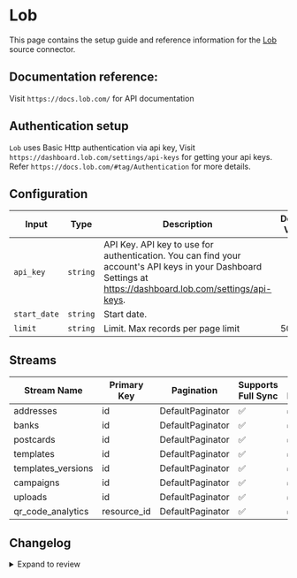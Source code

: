 # Lob
This page contains the setup guide and reference information for the [Lob](https://dashboard.lob.com/) source connector.

## Documentation reference:
Visit `https://docs.lob.com/` for API documentation

## Authentication setup
`Lob` uses Basic Http authentication via api key, Visit `https://dashboard.lob.com/settings/api-keys` for getting your api keys. Refer `https://docs.lob.com/#tag/Authentication` for more details.

## Configuration

| Input | Type | Description | Default Value |
|-------|------|-------------|---------------|
| `api_key` | `string` | API Key. API key to use for authentication. You can find your account&#39;s API keys in your Dashboard Settings at https://dashboard.lob.com/settings/api-keys. |  |
| `start_date` | `string` | Start date.  |  |
| `limit` | `string` | Limit. Max records per page limit | 50 |

## Streams
| Stream Name | Primary Key | Pagination | Supports Full Sync | Supports Incremental |
|-------------|-------------|------------|---------------------|----------------------|
| addresses | id | DefaultPaginator | ✅ |  ✅  |
| banks | id | DefaultPaginator | ✅ |  ✅  |
| postcards | id | DefaultPaginator | ✅ |  ✅  |
| templates | id | DefaultPaginator | ✅ |  ✅  |
| templates_versions | id | DefaultPaginator | ✅ |  ✅  |
| campaigns | id | DefaultPaginator | ✅ |  ✅  |
| uploads | id | DefaultPaginator | ✅ |  ✅  |
| qr_code_analytics | resource_id | DefaultPaginator | ✅ |  ✅  |

## Changelog

<details>
  <summary>Expand to review</summary>

| Version | Date | Pull Request | Subject |
| ------------------ | ------------ | --- | ---------------- |
| 0.0.37 | 2025-09-09 | [66073](https://github.com/airbytehq/airbyte/pull/66073) | Update dependencies |
| 0.0.36 | 2025-08-23 | [65370](https://github.com/airbytehq/airbyte/pull/65370) | Update dependencies |
| 0.0.35 | 2025-08-09 | [64577](https://github.com/airbytehq/airbyte/pull/64577) | Update dependencies |
| 0.0.34 | 2025-08-02 | [64287](https://github.com/airbytehq/airbyte/pull/64287) | Update dependencies |
| 0.0.33 | 2025-07-26 | [63875](https://github.com/airbytehq/airbyte/pull/63875) | Update dependencies |
| 0.0.32 | 2025-07-19 | [63495](https://github.com/airbytehq/airbyte/pull/63495) | Update dependencies |
| 0.0.31 | 2025-07-12 | [63118](https://github.com/airbytehq/airbyte/pull/63118) | Update dependencies |
| 0.0.30 | 2025-07-05 | [62583](https://github.com/airbytehq/airbyte/pull/62583) | Update dependencies |
| 0.0.29 | 2025-06-28 | [62165](https://github.com/airbytehq/airbyte/pull/62165) | Update dependencies |
| 0.0.28 | 2025-06-21 | [61823](https://github.com/airbytehq/airbyte/pull/61823) | Update dependencies |
| 0.0.27 | 2025-06-14 | [61148](https://github.com/airbytehq/airbyte/pull/61148) | Update dependencies |
| 0.0.26 | 2025-05-24 | [59907](https://github.com/airbytehq/airbyte/pull/59907) | Update dependencies |
| 0.0.25 | 2025-05-03 | [59269](https://github.com/airbytehq/airbyte/pull/59269) | Update dependencies |
| 0.0.24 | 2025-04-26 | [58798](https://github.com/airbytehq/airbyte/pull/58798) | Update dependencies |
| 0.0.23 | 2025-04-19 | [58221](https://github.com/airbytehq/airbyte/pull/58221) | Update dependencies |
| 0.0.22 | 2025-04-12 | [57736](https://github.com/airbytehq/airbyte/pull/57736) | Update dependencies |
| 0.0.21 | 2025-04-05 | [57050](https://github.com/airbytehq/airbyte/pull/57050) | Update dependencies |
| 0.0.20 | 2025-03-29 | [56699](https://github.com/airbytehq/airbyte/pull/56699) | Update dependencies |
| 0.0.19 | 2025-03-22 | [56031](https://github.com/airbytehq/airbyte/pull/56031) | Update dependencies |
| 0.0.18 | 2025-03-08 | [55443](https://github.com/airbytehq/airbyte/pull/55443) | Update dependencies |
| 0.0.17 | 2025-03-01 | [54803](https://github.com/airbytehq/airbyte/pull/54803) | Update dependencies |
| 0.0.16 | 2025-02-22 | [54348](https://github.com/airbytehq/airbyte/pull/54348) | Update dependencies |
| 0.0.15 | 2025-02-15 | [53862](https://github.com/airbytehq/airbyte/pull/53862) | Update dependencies |
| 0.0.14 | 2025-02-08 | [53268](https://github.com/airbytehq/airbyte/pull/53268) | Update dependencies |
| 0.0.13 | 2025-02-01 | [52774](https://github.com/airbytehq/airbyte/pull/52774) | Update dependencies |
| 0.0.12 | 2025-01-25 | [52224](https://github.com/airbytehq/airbyte/pull/52224) | Update dependencies |
| 0.0.11 | 2025-01-18 | [51843](https://github.com/airbytehq/airbyte/pull/51843) | Update dependencies |
| 0.0.10 | 2025-01-11 | [51166](https://github.com/airbytehq/airbyte/pull/51166) | Update dependencies |
| 0.0.9 | 2024-12-28 | [50662](https://github.com/airbytehq/airbyte/pull/50662) | Update dependencies |
| 0.0.8 | 2024-12-21 | [50070](https://github.com/airbytehq/airbyte/pull/50070) | Update dependencies |
| 0.0.7 | 2024-12-14 | [49602](https://github.com/airbytehq/airbyte/pull/49602) | Update dependencies |
| 0.0.6 | 2024-12-12 | [49269](https://github.com/airbytehq/airbyte/pull/49269) | Update dependencies |
| 0.0.5 | 2024-12-11 | [48899](https://github.com/airbytehq/airbyte/pull/48899) | Starting with this version, the Docker image is now rootless. Please note that this and future versions will not be compatible with Airbyte versions earlier than 0.64 |
| 0.0.4 | 2024-11-04 | [48226](https://github.com/airbytehq/airbyte/pull/48226) | Update dependencies |
| 0.0.3 | 2024-10-29 | [47867](https://github.com/airbytehq/airbyte/pull/47867) | Update dependencies |
| 0.0.2 | 2024-10-28 | [47627](https://github.com/airbytehq/airbyte/pull/47627) | Update dependencies |
| 0.0.1 | 2024-09-22 | [45843](https://github.com/airbytehq/airbyte/pull/45843) | Initial release by [@btkcodedev](https://github.com/btkcodedev) via Connector Builder |

</details>
